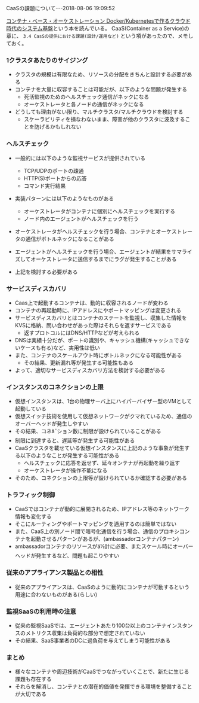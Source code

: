 CaaSの課題について---2018-08-06 19:09:52

[コンテナ・ベース・オーケストレーション Docker/Kubernetesで作るクラウド時代のシステム基盤](https://www.amazon.co.jp/dp/B079Q6S12G)という本を読んでいる。
CaaS(Container as a Service)の章に、 `3.4 CasSの提供における課題(設計/運用など)` という項があったので、メモしておく。

### 1クラスタあたりのサイジング

* クラスタの規模は有限なため、リソースの分配をきちんと設計する必要がある
* コンテナを大量に収容することは可能だが、以下のような問題が発生する
  - 死活監視のためのヘルスチェック通信がネックになる
  - オーケストレータと各ノードの通信がネックになる
* どうしても理由がない限り、マルチクラスタ/マルチクラウドを検討する
  - スケーラビリティを損なわないまま、障害が他のクラスタに波及することを防げるかもしれない

### ヘルスチェック

* 一般的には以下のような監視サービスが提供されている
  - TCP/UDPのポートの疎通
  - HTTP(S)ポートからの応答
  - コマンド実行結果
* 実装パターンには以下のようなものがある
  - オーケストレータがコンテナに個別にヘルスチェックを実行する
  - ノード内のエージェントがヘルスチェックを行う
  
* オーケストレータがヘルスチェックを行う場合、コンテナとオーケストレータの通信がボトルネックになることがある
* エージェントがヘルスチェックを行う場合、エージェントが結果をサマライズしてオーケストレータに送信するまでにラグが発生することがある
* 上記を検討する必要がある

### サービスディスカバリ

* Caas上で起動するコンテナは、動的に収容されるノードが変わる
* コンテナの再起動時に、IPアドレスにやポートマッピングは変更される
* サービスディスカバリとはコンテナのステートを監視し、収集した情報をKVSに格納、問い合わせがあった際はそれらを返すサービスである
  - 返すプロトコルにはDNS/HTTPなどが考えられる
* DNSは実績十分だが、ポートの識別や、キャッシュ機構(キャッシュできないケースも有る)など、実用性は低い
* また、コンテナのスケールアウト時にボトルネックになる可能性がある
  - その結果、更新漏れ等が発生する可能性もある
* よって、適切なサービスディスカバリ方法を検討する必要がある

### インスタンスのコネクションの上限

* 仮想インスタンスは、1台の物理サーバ上にハイパーバイザー型のVMとして起動している
* 仮想スイッチ技術を使用して仮想ネットワークがクマれているため、通信のオーバーヘッドが発生しやすい
* その結果、コネã¯ション数に制限が設けられていることがある
* 制限に到達すると、遅延等が発生する可能性がある
* CaaSクラスタを載せている仮想インスタンスに上記のような事象が発生する以下のようなことが発生する可能性がある
  - ヘルスチェックに応答を返せず、延々オンテナが再起動を繰り返す
  - オーケストレータが操作不能になる
* そのため、コネクションの上限等が設けられているか確認する必要がある

### トラフィック制御

* CaaSではコンテナが動的に展開されるため、IPアドレス等のネットワーク情報も変化する
* そこにルーティングやポートマッピングを適用するのは簡単ではない
* また、CaaS上の別ノード間で暗号化通信を行う場合、通信のプロキシコンテナを起動させるパターンがあるが、(ambassadorコンテナパターン)
* ambassadorコンテナのリソースがä½計に必要、またスケール時にオーバーヘッドが発生するなど、問題も起こりやすい

### 従来のアプライアンス製品との相性

* 従来のアプライアンスは、CaaSのように動的にコンテナが可動するという用途に合わないものがある(らしい)

### 監視SaaSの利用時の注意

* 従来の監視SaaSでは、エージェントあたり100台以上のコンテナインスタンスのメトリクス収集は負荷的な部分で想定されていない
* その結果、SaaS事業者のDCに過負荷を与えてしまう可能性がある

### まとめ

* 様々なコンテナや周辺技術がCaaSでつながっていくことで、新たに生じる課題も存在する
* それらを解消し、コンテナとの潜在的価値を発揮できる環境を整備することが大切である
